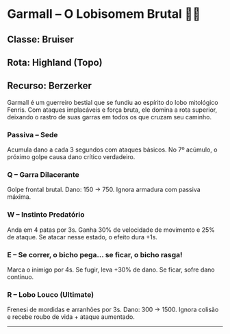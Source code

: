 # Garmall – O Lobisomem Brutal 🐺💀

## Classe: Bruiser  
## Rota: Highland (Topo)  
## Recurso: Berzerker  

Garmall é um guerreiro bestial que se fundiu ao espírito do lobo mitológico Fenris. Com ataques implacáveis e força bruta, ele domina a rota superior, deixando o rastro de suas garras em todos os que cruzam seu caminho.

### Passiva – Sede
Acumula dano a cada 3 segundos com ataques básicos. No 7º acúmulo, o próximo golpe causa dano crítico verdadeiro.

### Q – Garra Dilacerante
Golpe frontal brutal. Dano: 150 → 750. Ignora armadura com passiva máxima.

### W – Instinto Predatório
Anda em 4 patas por 3s. Ganha 30% de velocidade de movimento e 25% de ataque. Se atacar nesse estado, o efeito dura +1s.

### E – Se correr, o bicho pega… se ficar, o bicho rasga!
Marca o inimigo por 4s. Se fugir, leva +30% de dano. Se ficar, sofre dano contínuo.

### R – Lobo Louco (Ultimate)
Frenesi de mordidas e arranhões por 3s. Dano: 300 → 1500. Ignora colisão e recebe roubo de vida + ataque aumentado.

---